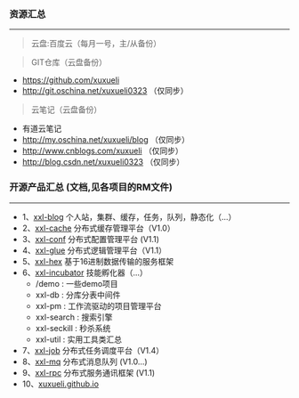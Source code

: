 ### 资源汇总
---
> 云盘:百度云（每月一号，主/从备份）

> GIT仓库（云盘备份）
* https://github.com/xuxueli
* http://git.oschina.net/xuxueli0323 （仅同步）

> 云笔记（云盘备份）
* 有道云笔记
* http://my.oschina.net/xuxueli/blog （仅同步）
* http://www.cnblogs.com/xuxueli （仅同步）
* http://blog.csdn.net/xuxueli0323 （仅同步）


### 开源产品汇总 (文档,见各项目的RM文件)
***
- 1、[xxl-blog](https://github.com/xuxueli/xxl-blog)     个人站，集群、缓存，任务，队列，静态化（...）
- 2、[xxl-cache](https://github.com/xuxueli/xxl-cache)   分布式缓存管理平台（V1.0）
- 3、[xxl-conf](https://github.com/xuxueli/xxl-conf)     分布式配置管理平台 (V1.1)
- 4、[xxl-glue](https://github.com/xuxueli/xxl-glue)     分布式逻辑管理平台（V1.1）
- 5、[xxl-hex](https://github.com/xuxueli/xxl-hex)       基于16进制数据传输的服务框架
- 6、[xxl-incubator](https://github.com/xuxueli/xxl-incubator)   技能孵化器（...）
    - /demo : 一些demo项目
    - xxl-db : 分库分表中间件
    - xxl-pm : 工作流驱动的项目管理平台
    - xxl-search : 搜索引擎
    - xxl-seckill : 秒杀系统
    - xxl-util : 实用工具类汇总
- 7、[xxl-job](https://github.com/xuxueli/xxl-job)       分布式任务调度平台（V1.4）
- 8、[xxl-mq](https://github.com/xuxueli/xxl-mq)         分布式消息队列 (V1.0...)
- 9、[xxl-rpc](https://github.com/xuxueli/xxl-rpc)       分布式服务通讯框架 (V1.1)
- 10、[xuxueli.github.io](https://github.com/xuxueli/xuxueli.github.io)

